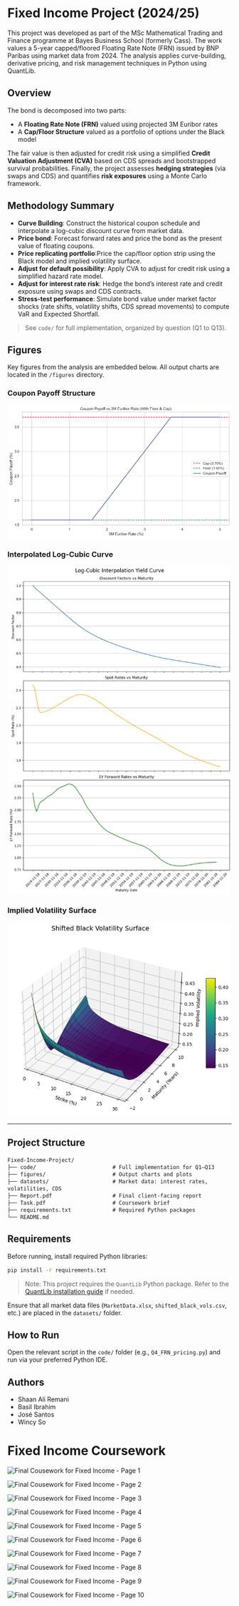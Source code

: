 # Fixed Income Project (2024/25)

This project was developed as part of the MSc Mathematical Trading and Finance programme at Bayes Business School (formerly Cass). The work values a 5-year capped/floored Floating Rate Note (FRN) issued by BNP Paribas using market data from 2024. The analysis applies curve-building, derivative pricing, and risk management techniques in Python using QuantLib.

## Overview

The bond is decomposed into two parts:  
- A **Floating Rate Note (FRN)** valued using projected 3M Euribor rates  
- A **Cap/Floor Structure** valued as a portfolio of options under the Black model

The fair value is then adjusted for credit risk using a simplified **Credit Valuation Adjustment (CVA)** based on CDS spreads and bootstrapped survival probabilities. Finally, the project assesses **hedging strategies** (via swaps and CDS) and quantifies **risk exposures** using a Monte Carlo framework.

## Methodology Summary

- **Curve Building**: Construct the historical coupon schedule and interpolate a log-cubic discount curve from market data.
- **Price bond**: Forecast forward rates and price the bond as the present value of floating coupons.
- **Price replicating portfolio**:Price the cap/floor option strip using the Black model and implied volatility surface.
- **Adjust for default possibility**: Apply CVA to adjust for credit risk using a simplified hazard rate model.
- **Adjust for interest rate risk**: Hedge the bond’s interest rate and credit exposure using swaps and CDS contracts.
- **Stress-test performance**: Simulate bond value under market factor shocks (rate shifts, volatility shifts, CDS spread movements) to compute VaR and Expected Shortfall.

> See `code/` for full implementation, organized by question (Q1 to Q13).

## Figures

Key figures from the analysis are embedded below. All output charts are located in the `/figures` directory.

### Coupon Payoff Structure
![Coupon Payoff Structure](figures/couponpayoffstructure.png)

### Interpolated Log-Cubic Curve
![Log Cubic Curve](figures/logcubiccurve.png)

### Implied Volatility Surface
![Volatility Surface](figures/impvolsurface.png)

---

## Project Structure

```
Fixed-Income-Project/
├── code/                        # Full implementation for Q1–Q13
├── figures/                     # Output charts and plots
├── datasets/                    # Market data: interest rates, volatilities, CDS
├── Report.pdf                   # Final client-facing report
├── Task.pdf                     # Coursework brief
├── requirements.txt             # Required Python packages
└── README.md
```

## Requirements

Before running, install required Python libraries:

```bash
pip install -r requirements.txt
```

> Note: This project requires the `QuantLib` Python package. Refer to the [QuantLib installation guide](https://www.quantlib.org/install.shtml) if needed.

Ensure that all market data files (`MarketData.xlsx`, `shifted_black_vols.csv`, etc.) are placed in the `datasets/` folder.

## How to Run

Open the relevant script in the `code/` folder (e.g., `Q4_FRN_pricing.py`) and run via your preferred Python IDE.

## Authors

- Shaan Ali Remani  
- Basil Ibrahim  
- José Santos  
- Wincy So  

# Fixed Income Coursework
 
![Final Cousework for Fixed Income - Page 1](https://github.com/RemaniSA/Fixed-Income-Coursework/blob/main/images/Final_Coursework_FI_Page_1.jpg)

![Final Cousework for Fixed Income - Page 2](https://github.com/RemaniSA/Fixed-Income-Coursework/blob/main/images/Final_Coursework_FI_Page_2.jpg)

![Final Cousework for Fixed Income - Page 3](https://github.com/RemaniSA/Fixed-Income-Coursework/blob/main/images/Final_Coursework_FI_Page_3.jpg)

![Final Cousework for Fixed Income - Page 4](https://github.com/RemaniSA/Fixed-Income-Coursework/blob/main/images/Final_Coursework_FI_Page_4.jpg)

![Final Cousework for Fixed Income - Page 5](https://github.com/RemaniSA/Fixed-Income-Coursework/blob/main/images/Final_Coursework_FI_Page_5.jpg)

![Final Cousework for Fixed Income - Page 6](https://github.com/RemaniSA/Fixed-Income-Coursework/blob/main/images/Final_Coursework_FI_Page_6.jpg)

![Final Cousework for Fixed Income - Page 7](https://github.com/RemaniSA/Fixed-Income-Coursework/blob/main/images/Final_Coursework_FI_Page_7.jpg)

![Final Cousework for Fixed Income - Page 8](https://github.com/RemaniSA/Fixed-Income-Coursework/blob/main/images/Final_Coursework_FI_Page_8.jpg)

![Final Cousework for Fixed Income - Page 9](https://github.com/RemaniSA/Fixed-Income-Coursework/blob/main/images/Final_Coursework_FI_Page_9.jpg)

![Final Cousework for Fixed Income - Page 10](https://github.com/RemaniSA/Fixed-Income-Coursework/blob/main/images/Final_Coursework_FI_Page_10.jpg)
